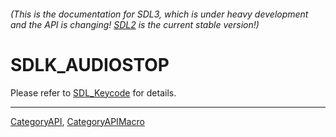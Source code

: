 ###### (This is the documentation for SDL3, which is under heavy development and the API is changing! [SDL2](https://wiki.libsdl.org/SDL2/) is the current stable version!)
# SDLK_AUDIOSTOP

Please refer to [SDL_Keycode](SDL_Keycode) for details.

----
[CategoryAPI](CategoryAPI), [CategoryAPIMacro](CategoryAPIMacro)

